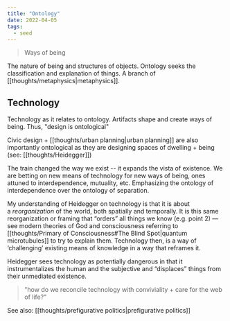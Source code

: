 ```yaml
---
title: "Ontology"
date: 2022-04-05
tags:
  - seed
---
```


> Ways of being

The nature of being and structures of objects. Ontology seeks the classification and explanation of things. A branch of [[thoughts/metaphysics|metaphysics]].

## Technology

Technology as it relates to ontology. Artifacts shape and create ways of being. Thus, "design is ontological"

Civic design + [[thoughts/urban planning|urban planning]] are also importantly ontological as they are designing spaces of dwelling + being (see: [[thoughts/Heidegger]])

The train changed the way we exist -- it expands the vista of existence. We are betting on new means of technology for new ways of being, ones attuned to interdependence, mutuality, etc. Emphasizing the ontology of interdependence over the ontology of separation.

My understanding of Heidegger on technology is that it is about a *reorganization* of the world, both spatially and temporally. It is this same reorganization or framing that “orders” all things we know (e.g. point 2) — see modern theories of God and consciousness referring to [[thoughts/Primary of Consciousness#The Blind Spot|quantum microtubules]] to try to explain them. Technology then, is a way of ‘challenging’ existing means of knowledge in a way that reframes it.

Heidegger sees technology as potentially dangerous in that it instrumentalizes the human and the subjective and “displaces” things from their unmediated existence.

> "how do we reconcile technology with conviviality + care for the web of life?"

See also: [[thoughts/prefigurative politics|prefigurative politics]]
